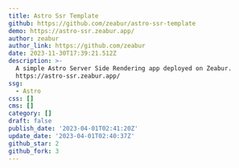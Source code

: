 ```yaml
---
title: Astro Ssr Template
github: https://github.com/zeabur/astro-ssr-template
demo: https://astro-ssr.zeabur.app/
author: zeabur
author_link: https://github.com/zeabur
date: 2023-11-30T17:39:21.512Z
description: >-
  A simple Astro Server Side Rendering app deployed on Zeabur.
  https://astro-ssr.zeabur.app/
ssg:
  - Astro
css: []
cms: []
category: []
draft: false
publish_date: '2023-04-01T02:41:20Z'
update_date: '2023-04-01T02:40:37Z'
github_star: 2
github_fork: 3
---
```

